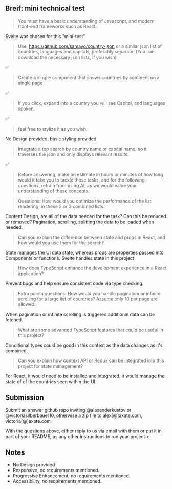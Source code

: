 ## Breif: mini technical test

> You must have a basic understanding of Javascript, and modern front-end frameworks such as React.

Svelte was chosen for this "mini-test"

> Use, https://github.com/samayo/country-json or a similar json list of countries, languages and capitals, preferably separate. (You can download the necessary json lists, if you wish)

✅

> Create a simple component that shows countries by continent on a single page

✅

> If you click, expand into a country you will see Capital, and languages spoken.

✅

> feel free to stylize it as you wish.

No Design provided, basic styling provided.

> Integrate a top search by country name or capital name, so it traverses the json and only displays relevant results.

✅

> Before answering, make an estimate in hours or minutes of how long would it take you to tackle these tasks, and for the following questions, refrain from using AI, as we would value your understanding of these concepts.

> Questions:
> How would you optimize the performance of the list rendering, in these 2 or 3 combined lists.

Content Design, are all of the data needed for the task? Can this be reduced or removed?
Pagination, scrolling, splitting the data to be loaded when needed.

> Can you explain the difference between state and props in React, and how would you use them for the search?

State manages the UI data state, whereas props are properties passed into Components or functions.
Svelte handles state in this project

> How does TypeScript enhance the development experience in a React application?

Prevent bugs and help ensure consistent code via type checking.

> Extra points questions:
> How would you handle pagination or infinite scrolling for a large list of countries? Assume only 10 per page are allowed.

When pagination or infinite scrolling is triggered additional data can be fetched.

> What are some advanced TypeScript features that could be useful in this project?

Conditional types could be good in this context as the data changes as it's combined.

> Can you explain how context API or Redux can be integrated into this project for state management?

For React, it would need to be installed and integrated, it would manage the state of of the countries seen within the UI.

## Submission

Submit an answer github repo inviting @alexanderkustov or @victoriasilberbauer10, otherwise a zip file to alex[@]axate.com, victoria[@]axate.com

With the questions above, either reply to us via email with them or put it in part of your README, as any other instructions to run your project.>

## Notes

- No Design provided
- Responsive, no requirements mentioned.
- Progressive Enhancement, no requirements mentioned.
- Accessibility, no requirements mentioned.
